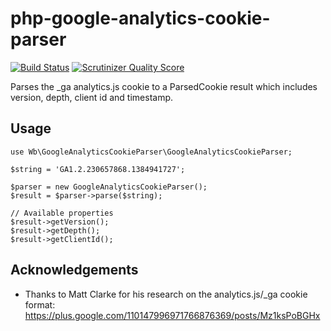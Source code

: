 php-google-analytics-cookie-parser
==================================

[![Build Status](https://travis-ci.org/waarneembemiddeling/php-google-analytics-cookie-parser.png?branch=master)](https://travis-ci.org/waarneembemiddeling/php-google-analytics-cookie-parser)
[![Scrutinizer Quality Score](https://scrutinizer-ci.com/g/waarneembemiddeling/php-google-analytics-cookie-parser/badges/quality-score.png?s=690ba3465d629f9876678af9ae4a41a346c994ab)](https://scrutinizer-ci.com/g/waarneembemiddeling/php-google-analytics-cookie-parser/)


Parses the _ga analytics.js cookie to a ParsedCookie result which includes version, depth, client id and timestamp.

Usage
-------------
```
use Wb\GoogleAnalyticsCookieParser\GoogleAnalyticsCookieParser;

$string = 'GA1.2.230657868.1384941727';

$parser = new GoogleAnalyticsCookieParser();
$result = $parser->parse($string);

// Available properties
$result->getVersion();
$result->getDepth();
$result->getClientId();
```

Acknowledgements
----------------
* Thanks to Matt Clarke for his research on the analytics.js/_ga cookie format: https://plus.google.com/110147996971766876369/posts/Mz1ksPoBGHx
